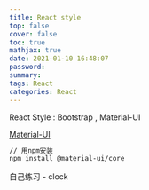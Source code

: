 ```yaml
---
title: React style
top: false
cover: false
toc: true
mathjax: true
date: 2021-01-10 16:48:07
password:
summary:
tags: React
categories: React
---
```


React Style : Bootstrap , Material-UI

[Material-UI](https://material-ui.com/zh/getting-started/installation/)

```sh
// 用npm安装
npm install @material-ui/core
```

自己练习 - clock